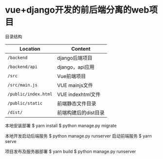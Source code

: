 # vue+django开发的前后端分离的web项目

目录结构

| Location             |  Content                                   |
|----------------------|--------------------------------------------|
| `/backend`           | django后端项目                             |
| `/backend/api`       | django，api应用                            |
| `/src`               | Vue前端项目                                |
| `/src/main.js`       | VUE mainjs文件                             |
| `/public/index.html` | VUE indexhtml文件                          |
| `/public/static`     | 前端静态文件目录                           |
| `/dist/`             | 前端构建后的dist目录                       |

本地安装部署
$ yarn install
$ python manage.py migrate

本地开发启动后端服务
$ python manage.py runserver
启动前端服务
$ yarn serve

项目发布及服务器部署
$ yarn build
$ python manage.py runserver

